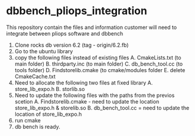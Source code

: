# dbbench_pliops_integration
This repository contain the files and information customer will need to integrate between pliops software and dbbench

1. Clone rocks db version 6.2 (tag - origin/6.2.fb)
2. Go to the ubuntu library
3. copy the following files instead of existing files
   A. CmakeLists.txt (to main folder)
   B. thirdparty.inc (to main folder)
   C. db_bench_tool.cc (to tools folder)
   D. Findstorelib.cmake (to cmake/modules folder
   E. delete CmakeCache.txt
4. Need to allocate the following two files at fixed library
   A. store_lib_expo.h
   B. storlib.so
5. Need to update the following files with the paths from the previos scetion
   A. Findstorelib.cmake - need to update the location store_lib_expo.h & storelib.so
   B. db_bench_tool.cc = need to update the location of store_lib_expo.h 
7. run cmake
8. db bench is ready.
